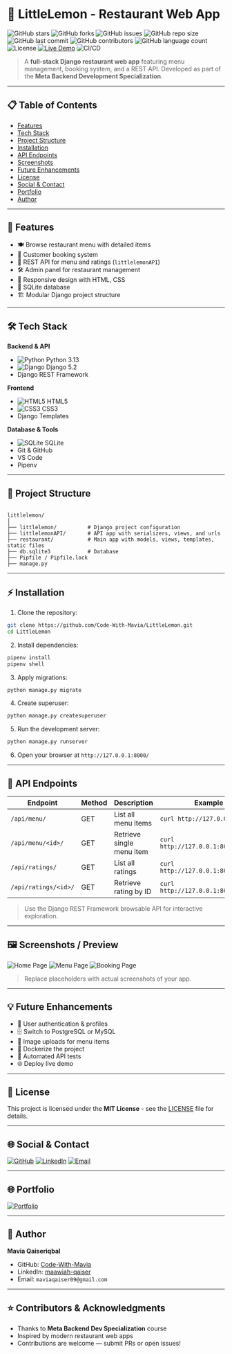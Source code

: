 # 🍋 LittleLemon - Restaurant Web App

![GitHub stars](https://img.shields.io/github/stars/Code-With-Mavia/LittleLemon?style=for-the-badge)
![GitHub forks](https://img.shields.io/github/forks/Code-With-Mavia/LittleLemon?style=for-the-badge)
![GitHub issues](https://img.shields.io/github/issues/Code-With-Mavia/LittleLemon?style=for-the-badge)
![GitHub repo size](https://img.shields.io/github/repo-size/Code-With-Mavia/LittleLemon?style=for-the-badge)
![GitHub last commit](https://img.shields.io/github/last-commit/Code-With-Mavia/LittleLemon?style=for-the-badge)
![GitHub contributors](https://img.shields.io/github/contributors/Code-With-Mavia/LittleLemon?style=for-the-badge)
![GitHub language count](https://img.shields.io/github/languages/count/Code-With-Mavia/LittleLemon?style=for-the-badge)
![License](https://img.shields.io/github/license/Code-With-Mavia/LittleLemon?style=for-the-badge)
[![Live Demo](https://img.shields.io/badge/Live-Demo-orange?style=for-the-badge)](https://portfolio-taupe-one-51.vercel.app/)
![CI/CD](https://img.shields.io/badge/CI/CD-pending-lightgrey?style=for-the-badge)

> A **full-stack Django restaurant web app** featuring menu management, booking system, and a REST API. Developed as part of the **Meta Backend Development Specialization**.

---

## 📋 Table of Contents

- [Features](#-features)
- [Tech Stack](#-tech-stack)
- [Project Structure](#-project-structure)
- [Installation](#-installation)
- [API Endpoints](#-api-endpoints)
- [Screenshots](#-screenshots)
- [Future Enhancements](#-future-enhancements)
- [License](#-license)
- [Social & Contact](#-social--contact)
- [Portfolio](#-portfolio)
- [Author](#-author)

---

## 🚀 Features

- 🍽️ Browse restaurant menu with detailed items  
- 🧾 Customer booking system  
- 🔌 REST API for menu and ratings (`littlelemonAPI`)  
- 🛠️ Admin panel for restaurant management  
- 📱 Responsive design with HTML, CSS  
- 💾 SQLite database  
- 🏗️ Modular Django project structure  

---

## 🛠️ Tech Stack

**Backend & API**  
- ![Python](https://img.shields.io/badge/Python-3.13-blue?logo=python&logoColor=white) Python 3.13  
- ![Django](https://img.shields.io/badge/Django-5.2-green?logo=django&logoColor=white) Django 5.2  
- Django REST Framework  

**Frontend**  
- ![HTML5](https://img.shields.io/badge/HTML5-E34F26?logo=html5&logoColor=white) HTML5  
- ![CSS3](https://img.shields.io/badge/CSS3-1572B6?logo=css3&logoColor=white) CSS3  
- Django Templates  

**Database & Tools**  
- ![SQLite](https://img.shields.io/badge/SQLite-3-yellow?logo=sqlite&logoColor=white) SQLite  
- Git & GitHub  
- VS Code  
- Pipenv  

---

## 📂 Project Structure

```

littlelemon/
│
├── littlelemon/          # Django project configuration
├── littlelemonAPI/       # API app with serializers, views, and urls
├── restaurant/           # Main app with models, views, templates, static files
├── db.sqlite3            # Database
├── Pipfile / Pipfile.lock
├── manage.py

````

---

## ⚡ Installation

1. Clone the repository:

```bash
git clone https://github.com/Code-With-Mavia/LittleLemon.git
cd LittleLemon
````

2. Install dependencies:

```bash
pipenv install
pipenv shell
```

3. Apply migrations:

```bash
python manage.py migrate
```

4. Create superuser:

```bash
python manage.py createsuperuser
```

5. Run the development server:

```bash
python manage.py runserver
```

6. Open your browser at `http://127.0.0.1:8000/`

---

## 🔗 API Endpoints

| Endpoint             | Method | Description               | Example Request                             |
| -------------------- | ------ | ------------------------- | ------------------------------------------- |
| `/api/menu/`         | GET    | List all menu items       | `curl http://127.0.0.1:8000/api/menu/`      |
| `/api/menu/<id>/`    | GET    | Retrieve single menu item | `curl http://127.0.0.1:8000/api/menu/1/`    |
| `/api/ratings/`      | GET    | List all ratings          | `curl http://127.0.0.1:8000/api/ratings/`   |
| `/api/ratings/<id>/` | GET    | Retrieve rating by ID     | `curl http://127.0.0.1:8000/api/ratings/1/` |

> Use the Django REST Framework browsable API for interactive exploration.

---

## 🖼️ Screenshots / Preview

![Home Page](https://via.placeholder.com/800x400.png?text=LittleLemon+Home+Page)
![Menu Page](https://via.placeholder.com/800x400.png?text=Menu+Page)
![Booking Page](https://via.placeholder.com/800x400.png?text=Booking+Page)

> Replace placeholders with actual screenshots of your app.

---

## 💡 Future Enhancements

* 🔐 User authentication & profiles
* 🗄️ Switch to PostgreSQL or MySQL
* 📸 Image uploads for menu items
* 🐳 Dockerize the project
* 🧪 Automated API tests
* 🌐 Deploy live demo

---

## 📄 License

This project is licensed under the **MIT License** - see the [LICENSE](LICENSE) file for details.

---

## 🌐 Social & Contact

[![GitHub](https://img.shields.io/badge/GitHub-Code-With-Mavia-181717?logo=github\&logoColor=white)](https://github.com/Code-With-Mavia)
[![LinkedIn](https://img.shields.io/badge/LinkedIn-Mavia-blue?logo=linkedin\&logoColor=white)](https://www.linkedin.com/in/maawiah-qaiser-10793722b/)
[![Email](https://img.shields.io/badge/Email-Contact-red?logo=gmail\&logoColor=white)](mailto:maviaqaiser09@gmail.com)

---

## 🌐 Portfolio

[![Portfolio](https://img.shields.io/badge/Portfolio-Visit-blue?style=for-the-badge)](https://portfolio-taupe-one-51.vercel.app/)

---

## 🎯 Author

**Mavia Qaiseriqbal**

* GitHub: [Code-With-Mavia](https://github.com/Code-With-Mavia)
* LinkedIn: [maawiah-qaiser](https://www.linkedin.com/in/maawiah-qaiser-10793722b/)
* Email: `maviaqaiser09@gmail.com`

---

## ⭐ Contributors & Acknowledgments

* Thanks to **Meta Backend Dev Specialization** course
* Inspired by modern restaurant web apps
* Contributions are welcome — submit PRs or open issues!
